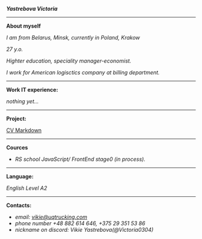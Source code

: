 ***Yastrebova Victoria***

***

**About myself**

*I am from Belarus, Minsk, currently in Poland, Krakow*

*27 y.o.*

*Highter education, speciality manager-economist.*

*I work for American logisctics company at billing department.* 

***

**Work IT experience:**

*nothing yet...*

***

**Project:**

[СV Markdown ](https://victoria0304.github.io/rsschool-cv/cv)

***

**Cources**

* *RS school JavaScript/ FrontEnd stage0 (in process).*

***

**Language:**

*English Level A2*

***

**Contacts:**
* *email: vikie@uqtrucking.com*
* *phone number +48 882 614 646, +375 29 351 53 86* 
* *nickname on discord: Vikie Yastrebova(@Victoria0304)*





